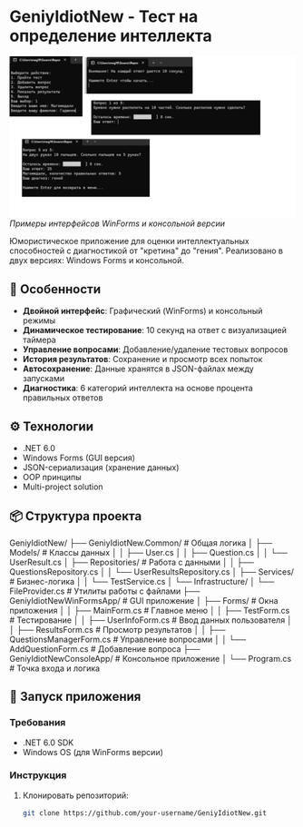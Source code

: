 # GeniyIdiotNew - Тест на определение интеллекта

![ConsoleApp Screenshot](https://github.com/MagomedaliGajiev/GeniyIdiotNew/blob/master/ConsoleAppScreen.png) 
*Примеры интерфейсов WinForms и консольной версии*

Юмористическое приложение для оценки интеллектуальных способностей с диагностикой от "кретина" до "гения". Реализовано в двух версиях: Windows Forms и консольной.

## 🌟 Особенности

- **Двойной интерфейс**: Графический (WinForms) и консольный режимы
- **Динамическое тестирование**: 10 секунд на ответ с визуализацией таймера
- **Управление вопросами**: Добавление/удаление тестовых вопросов
- **История результатов**: Сохранение и просмотр всех попыток
- **Автосохранение**: Данные хранятся в JSON-файлах между запусками
- **Диагностика**: 6 категорий интеллекта на основе процента правильных ответов

## ⚙️ Технологии

- .NET 6.0
- Windows Forms (GUI версия)
- JSON-сериализация (хранение данных)
- OOP принципы
- Multi-project solution

## 📦 Структура проекта

GeniyIdiotNew/
├── GeniyIdiotNew.Common/ # Общая логика
│ ├── Models/ # Классы данных
│ │ ├── User.cs
│ │ ├── Question.cs
│ │ └── UserResult.cs
│ ├── Repositories/ # Работа с данными
│ │ ├── QuestionsRepository.cs
│ │ └── UserResultsRepository.cs
│ ├── Services/ # Бизнес-логика
│ │ └── TestService.cs
│ └── Infrastructure/
│ └── FileProvider.cs # Утилиты работы с файлами
├── GeniyIdiotNewWinFormsApp/ # GUI приложение
│ ├── Forms/ # Окна приложения
│ │ ├── MainForm.cs # Главное меню
│ │ ├── TestForm.cs # Тестирование
│ │ ├── UserInfoForm.cs # Ввод данных пользователя
│ │ ├── ResultsForm.cs # Просмотр результатов
│ │ ├── QuestionsManagerForm.cs # Управление вопросами
│ │ └── AddQuestionForm.cs # Добавление вопроса
├── GeniyIdiotNewConsoleApp/ # Консольное приложение
│ └── Program.cs # Точка входа и логика

## 🚀 Запуск приложения

### Требования
- .NET 6.0 SDK
- Windows OS (для WinForms версии)

### Инструкция
1. Клонировать репозиторий:
   ```bash
   git clone https://github.com/your-username/GeniyIdiotNew.git

